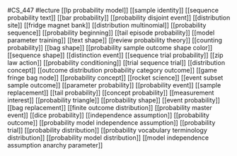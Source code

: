 #CS_447
#lecture
[[lp probability model]]
[[sample identity]]
[[sequence probability text]]
[[bar probability]]
[[probability disjoint event]]
[[distribution site]]
[[fridge magnet bank]]
[[distribution multinomial]]
[[probability sequence]]
[[probability beginning]]
[[tail episode probability]]
[[model parameter training]]
[[text shape]]
[[review probability theory]]
[[counting probability]]
[[bag shape]]
[[probability sample outcome shape color]]
[[sequence shape]]
[[distinction event]]
[[sequence trial probability]]
[[zip law action]]
[[probability conditioning]]
[[trial sequence trial]]
[[distribution concept]]
[[outcome distribution probability category outcome]]
[[game fringe bag node]]
[[probability concept]]
[[rocket science]]
[[event subset sample outcome]]
[[parameter probability]]
[[probability event]]
[[sample replacement]]
[[tail probability]]
[[concept probability]]
[[measurement interest]]
[[probability triangle]]
[[probability shape]]
[[event probability]]
[[bag replacement]]
[[finite outcome distribution]]
[[probability master event]]
[[dice probability]]
[[independence assumption]]
[[probability outcome]]
[[probability model independence assumption]]
[[probability trial]]
[[probability distribution]]
[[probability vocabulary terminology distribution]]
[[probability model distribution]]
[[model independence assumption anarchy parameter]]
